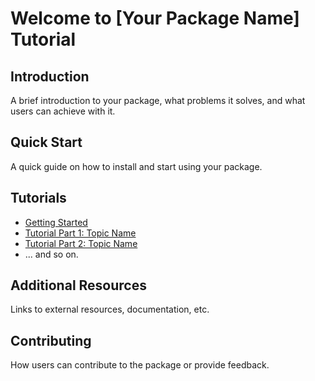 # Welcome to [Your Package Name] Tutorial

## Introduction
A brief introduction to your package, what problems it solves, and what users can achieve with it.

## Quick Start
A quick guide on how to install and start using your package.

## Tutorials
- [Getting Started](getting_started.md)
- [Tutorial Part 1: Topic Name](tutorial/part_1.md)
- [Tutorial Part 2: Topic Name](tutorial/part_2.md)
- ... and so on.

## Additional Resources
Links to external resources, documentation, etc.

## Contributing
How users can contribute to the package or provide feedback.
